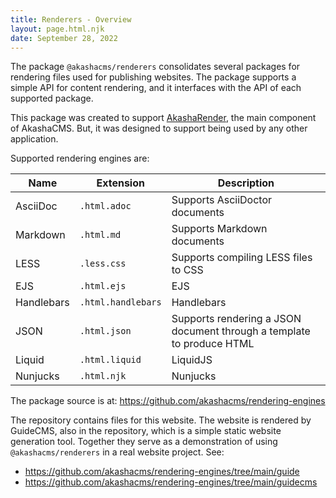 ```yaml
---
title: Renderers - Overview
layout: page.html.njk
date: September 28, 2022
---
```


The package `@akashacms/renderers` consolidates several packages for rendering files used for publishing websites.  The package supports a simple API for content rendering, and it interfaces with the API of each supported package.

This package was created to support [AkashaRender](https://github.com/akashacms/akasharender), the main component of AkashaCMS.  But, it was designed to support being used by any other application.

Supported rendering engines are:

<table class="table">
  <thead>
    <tr>
      <th scope="col">Name</th>
      <th scope="col">Extension</th>
      <th scope="col">Description</th>
    </tr>
  </thead>
  <tbody>
    <tr>
        <td>AsciiDoc</td>
        <td><code>.html.adoc</code></td>
        <td>Supports AsciiDoctor documents</td>
    </tr>
    <tr>
        <td>Markdown</td>
        <td><code>.html.md</code></td>
        <td>Supports Markdown documents</td>
    </tr>
    <tr>
        <td>LESS</td>
        <td><code>.less.css</code></td>
        <td>Supports compiling LESS files to CSS</td>
    </tr>
    <tr>
        <td>EJS</td>
        <td><code>.html.ejs</code></td>
        <td>EJS</td>
    </tr>
    <tr>
        <td>Handlebars</td>
        <td><code>.html.handlebars</code></td>
        <td>Handlebars</td>
    </tr>
    <tr>
        <td>JSON</td>
        <td><code>.html.json</code></td>
        <td>Supports rendering a JSON document through a template to produce HTML</td>
    </tr>
    <tr>
        <td>Liquid</td>
        <td><code>.html.liquid</code></td>
        <td>LiquidJS</td>
    </tr>
    <tr>
        <td>Nunjucks</td>
        <td><code>.html.njk</code></td>
        <td>Nunjucks</td>
    </tr>
  </tbody>
</table>

The package source is at: https://github.com/akashacms/rendering-engines

The repository contains files for this website.  The website is rendered by GuideCMS, also in the repository, which is a simple static website generation tool.  Together they serve as a demonstration of using `@akashacms/renderers` in a real website project.  See:

* https://github.com/akashacms/rendering-engines/tree/main/guide
* https://github.com/akashacms/rendering-engines/tree/main/guidecms

